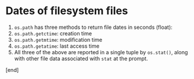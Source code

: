 # Dates of filesystem files

1. `os.path` has three methods to return file dates in seconds (float):
 1. `os.path.getctime`: creation time
 1. `os.path.getmtime`: modification time
 1. `os.path.getatime`: last access time
1. All three of the above are reported in a single tuple by `os.stat()`, along with other file data associated with `stat` at the prompt.

[end]
